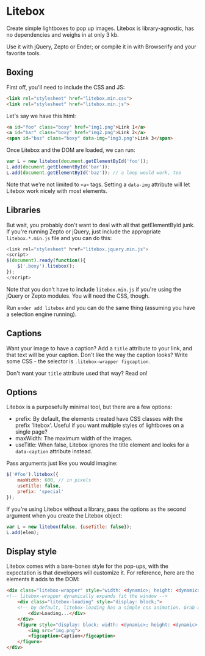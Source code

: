 # Litebox

Create simple lightboxes to pop up images. Litebox is library-agnostic, has no dependencies and weighs in at only 3 kb.

Use it with jQuery, Zepto or Ender; or compile it in with Browserify and your favorite tools.

## Boxing

First off, you'll need to include the CSS and JS:

````html
<link rel="stylesheet" href="litebox.min.css">
<link rel="stylesheet" href="litebox.min.js">
````

Let's say we have this html:

````html
<a id="foo" class="boxy" href="img1.png">Link 1</a>
<a id="bar" class="boxy" href="img2.png">Link 2</a>
<span id="baz" class="boxy" data-img="img3.png">Link 3</span>
````

Once Litebox and the DOM are loaded, we can run:

````js
var L = new litebox(document.getElementById('foo'));
L.add(document.getElementById('bar'));
L.add(document.getElementById('baz')); // a loop would work, too
````

Note that we're not limited to `<a>` tags. Setting a `data-img` attribute will let Litebox work nicely with most elements.

## Libraries

But wait, you probably don't want to deal with all that getElementById junk. If you're running Zepto or jQuery, just include the appropriate `litebox.*.min.js` file and you can do this:

````javascript
<link rel="stylesheet" href="litebox.jquery.min.js">
<script>
$(document).ready(function(){
    $('.boxy').litebox();    
});
</script>
````

Note that you don't have to include `litebox.min.js` if you're using the jQuery or Zepto modules. You will need the CSS, though.

Run `ender add litebox` and you can do the same thing (assuming you have a selection engine running).

## Captions

Want your image to have a caption? Add a `title` attribute to your link, and that text will be your caption. Don't like the way the caption looks? Write some CSS - the selector is `.litebox-wrapper figcaption`.

Don't want your `title` attribute used that way? Read on!

## Options

Litebox is a purposefully minimal tool, but there are a few options:

* prefix: By default, the elements created have CSS classes with the prefix 'litebox'. Useful if you want multiple styles of lightboxes on a single page?
* maxWidth: The maximum width of the images.
* useTitle: When false, Litebox ignores the title element and looks for a `data-caption` attribute instead.

Pass arguments just like you would imagine:

````javascript
$('#foo').litebox({
    maxWidth: 600, // in pixels
    useTitle: false,
    prefix: 'special'
});
````

If you're using Litebox without a library, pass the options as the second argument when you create the Litebox object:

````javascript
var L = new litebox(false, {useTitle: false});
L.add(elem);
````

## Display style

Litebox comes with a bare-bones style for the pop-ups, with the expectation is that developers will customize it. For reference, here are the elements it adds to the DOM:

````html
<div class="litebox-wrapper" style="width: <dynamic>; height: <dynamic>;">
<!-- litebox-wrapper dynamically expands fit the window -->
    <div class="litebox-loading" style="display: block;">
    <!-- by default, litebox-loading has a simple css animation. Grab another one or add a animated gif background-image -->
        <div>Loading...</div>
    </div>
    <figure style="display: block; width: <dynamic>; height: <dynamic>;">
        <img src="img.png">
        <figcaption>Caption</figcaption>
    </figure>
</div>
````
